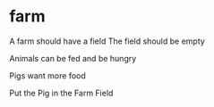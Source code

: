 # farm

A farm should have a field
The field should be empty

Animals can be fed and be hungry

Pigs want more food

Put the Pig in the Farm Field